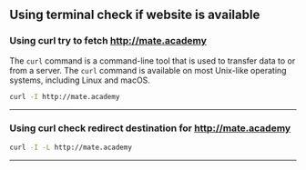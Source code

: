 ## Using terminal check if website is available
### Using curl try to fetch http://mate.academy
The `curl` command is a command-line tool that is used to transfer data to or from a server. The `curl` command is available on most Unix-like operating systems, including Linux and macOS.

```sh
curl -I http://mate.academy
```
___

### Using curl check redirect destination for http://mate.academy
```sh
curl -I -L http://mate.academy
```
___
